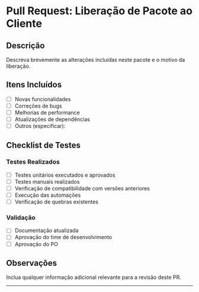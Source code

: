 # Pull Request: Liberação de Pacote ao Cliente

## Descrição

Descreva brevemente as alterações incluídas neste pacote e o motivo da liberação.

## Itens Incluídos

- [ ] Novas funcionalidades
- [ ] Correções de bugs
- [ ] Melhorias de performance
- [ ] Atualizações de dependências
- [ ] Outros (especificar):

## Checklist de Testes

### Testes Realizados

- [ ] Testes unitários executados e aprovados
- [ ] Testes manuais realizados
- [ ] Verificação de compatibilidade com versões anteriores
- [ ] Execução das automações
- [ ] Verificação de quebras existentes

### Validação

- [ ] Documentação atualizada
- [ ] Aprovação do time de desenvolvimento
- [ ] Aprovação do PO

## Observações

Inclua qualquer informação adicional relevante para a revisão deste PR.

---
